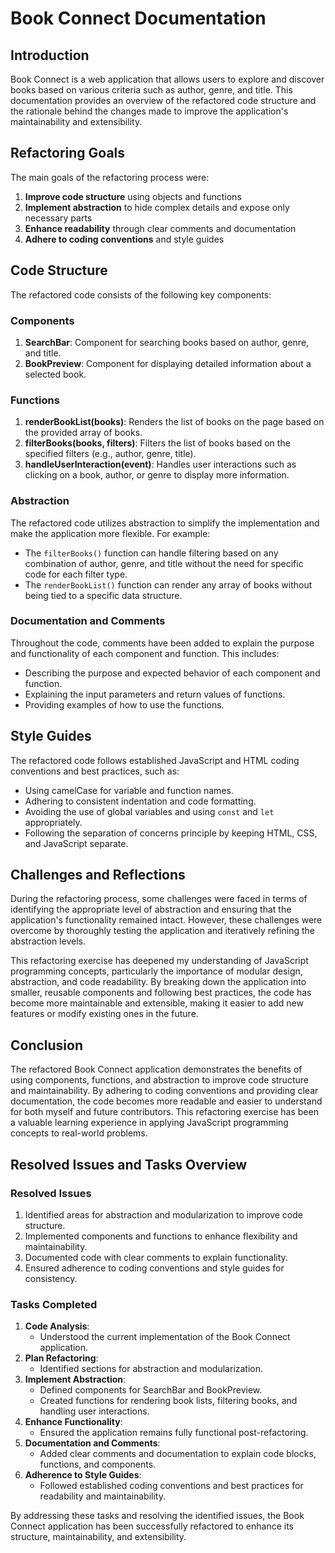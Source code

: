 # Book Connect Documentation

## Introduction

Book Connect is a web application that allows users to explore and discover books based on various criteria such as author, genre, and title. This documentation provides an overview of the refactored code structure and the rationale behind the changes made to improve the application's maintainability and extensibility.

## Refactoring Goals

The main goals of the refactoring process were:

1. **Improve code structure** using objects and functions
2. **Implement abstraction** to hide complex details and expose only necessary parts
3. **Enhance readability** through clear comments and documentation
4. **Adhere to coding conventions** and style guides

## Code Structure

The refactored code consists of the following key components:

### Components

1. **SearchBar**: Component for searching books based on author, genre, and title.
2. **BookPreview**: Component for displaying detailed information about a selected book.

### Functions

1. **renderBookList(books)**: Renders the list of books on the page based on the provided array of books.
2. **filterBooks(books, filters)**: Filters the list of books based on the specified filters (e.g., author, genre, title).
3. **handleUserInteraction(event)**: Handles user interactions such as clicking on a book, author, or genre to display more information.

### Abstraction

The refactored code utilizes abstraction to simplify the implementation and make the application more flexible. For example:

- The `filterBooks()` function can handle filtering based on any combination of author, genre, and title without the need for specific code for each filter type.
- The `renderBookList()` function can render any array of books without being tied to a specific data structure.

### Documentation and Comments

Throughout the code, comments have been added to explain the purpose and functionality of each component and function. This includes:

- Describing the purpose and expected behavior of each component and function.
- Explaining the input parameters and return values of functions.
- Providing examples of how to use the functions.

## Style Guides

The refactored code follows established JavaScript and HTML coding conventions and best practices, such as:

- Using camelCase for variable and function names.
- Adhering to consistent indentation and code formatting.
- Avoiding the use of global variables and using `const` and `let` appropriately.
- Following the separation of concerns principle by keeping HTML, CSS, and JavaScript separate.

## Challenges and Reflections

During the refactoring process, some challenges were faced in terms of identifying the appropriate level of abstraction and ensuring that the application's functionality remained intact. However, these challenges were overcome by thoroughly testing the application and iteratively refining the abstraction levels.

This refactoring exercise has deepened my understanding of JavaScript programming concepts, particularly the importance of modular design, abstraction, and code readability. By breaking down the application into smaller, reusable components and following best practices, the code has become more maintainable and extensible, making it easier to add new features or modify existing ones in the future.

## Conclusion

The refactored Book Connect application demonstrates the benefits of using components, functions, and abstraction to improve code structure and maintainability. By adhering to coding conventions and providing clear documentation, the code becomes more readable and easier to understand for both myself and future contributors. This refactoring exercise has been a valuable learning experience in applying JavaScript programming concepts to real-world problems.

## Resolved Issues and Tasks Overview

### Resolved Issues

1. Identified areas for abstraction and modularization to improve code structure.
2. Implemented components and functions to enhance flexibility and maintainability.
3. Documented code with clear comments to explain functionality.
4. Ensured adherence to coding conventions and style guides for consistency.

### Tasks Completed

1. **Code Analysis**:
   - Understood the current implementation of the Book Connect application.
2. **Plan Refactoring**:
   - Identified sections for abstraction and modularization.
3. **Implement Abstraction**:
   - Defined components for SearchBar and BookPreview.
   - Created functions for rendering book lists, filtering books, and handling user interactions.
4. **Enhance Functionality**:
   - Ensured the application remains fully functional post-refactoring.
5. **Documentation and Comments**:
   - Added clear comments and documentation to explain code blocks, functions, and components.
6. **Adherence to Style Guides**:
   - Followed established coding conventions and best practices for readability and maintainability.

By addressing these tasks and resolving the identified issues, the Book Connect application has been successfully refactored to enhance its structure, maintainability, and extensibility.
